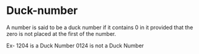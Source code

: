 # Duck-number
A number is said to be a duck number if it contains 0 in it provided that the zero is not placed at the first of the number.

Ex- 1204 is a Duck Number
    0124 is not a Duck Number
